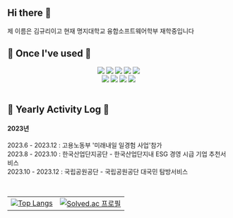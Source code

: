 ## Hi there 👋
<p>
제 이름은 김규리이고 현재 명지대학교 융합소프트웨어학부 재학중입니다
</p>

## 🔨 Once I've used 🔨
<div align="center">
      <img src="https://img.shields.io/badge/html5-E34F26?style=flat-square&logo=html5&logoColor=white"> 
    <img src="https://img.shields.io/badge/css-1572B6?style=flat-square&logo=css3&logoColor=white"> 
    <img src="https://img.shields.io/badge/javascript-F7DF1E?style=flat-square&logo=javascript&logoColor=black">
  <img src="https://img.shields.io/badge/React-61DAFB?style=flat-square&logo=React&logoColor=white">
  <img src="https://img.shields.io/badge/FastAPI-009688?style=flat-square&logo=FastAPI&logoColor=white">
  <br>
    <img src="https://img.shields.io/badge/python-3776AB?style=flat-square&logo=python&logoColor=white"> 
    <img src="https://img.shields.io/badge/OpenCV-5C3EE8?style=flat-square&logo=opencv&logoColor=white"> 

<img src="https://img.shields.io/badge/Kotlin-7F52FF?style=flat-square&logo=kotlin&logoColor=white">
    <img src="https://img.shields.io/badge/Andoid Studio-3DDC84?style=flat-square&logo=android studio&logoColor=white">


</div>

<br>

## 📅 Yearly Activity Log 📅
#### 2023년
2023.6 - 2023.12 : 고용노동부 '미래내일 일경험 사업'참가 <br>
2023.8 - 2023.10 : 한국산업단지공단 - 한국산업단지내 ESG 경영 시급 기업 추천서비스  <br>
2023.10 - 2023.12 : 국립공원공단 - 국립공원공단 대국민 탐방서비스  <br>

<br>
<table>
  <tr>
    <td>
      <a href="https://github.com/anuraghazra/github-readme-stats">
        <img src="https://github-readme-stats.vercel.app/api/top-langs/?username=GyuriKim12" alt="Top Langs">
      </a>
    </td>
    <td>
      <a href="https://solved.ac/kralicia">
        <img src="http://mazassumnida.wtf/api/v2/generate_badge?boj=kralicia" alt="Solved.ac 프로필">
      </a>
    </td>
  </tr>
</table>
